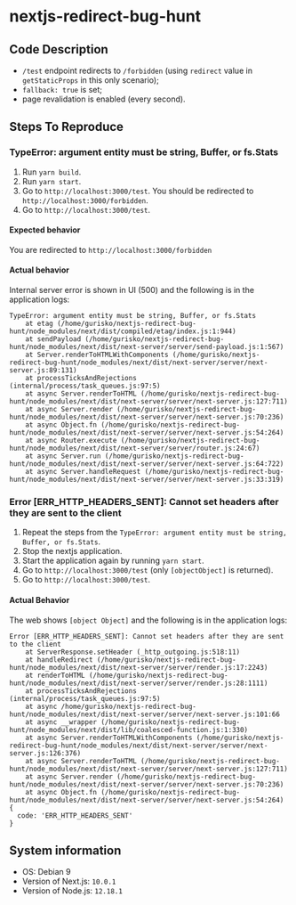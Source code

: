 # nextjs-redirect-bug-hunt

## Code Description

* `/test` endpoint redirects to `/forbidden` (using `redirect` value in `getStaticProps` in this only scenario);
* `fallback: true` is set;
* page revalidation is enabled (every second).

## Steps To Reproduce

### TypeError: argument entity must be string, Buffer, or fs.Stats

1. Run `yarn build`.
2. Run `yarn start`.
3. Go to `http://localhost:3000/test`. You should be redirected to `http://localhost:3000/forbidden`.
4. Go to `http://localhost:3000/test`.

#### Expected behavior

You are redirected to `http://localhost:3000/forbidden`

#### Actual behavior

Internal server error is shown in UI (500) and the following is in the application logs:

```
TypeError: argument entity must be string, Buffer, or fs.Stats
    at etag (/home/gurisko/nextjs-redirect-bug-hunt/node_modules/next/dist/compiled/etag/index.js:1:944)
    at sendPayload (/home/gurisko/nextjs-redirect-bug-hunt/node_modules/next/dist/next-server/server/send-payload.js:1:567)
    at Server.renderToHTMLWithComponents (/home/gurisko/nextjs-redirect-bug-hunt/node_modules/next/dist/next-server/server/next-server.js:89:131)
    at processTicksAndRejections (internal/process/task_queues.js:97:5)
    at async Server.renderToHTML (/home/gurisko/nextjs-redirect-bug-hunt/node_modules/next/dist/next-server/server/next-server.js:127:711)
    at async Server.render (/home/gurisko/nextjs-redirect-bug-hunt/node_modules/next/dist/next-server/server/next-server.js:70:236)
    at async Object.fn (/home/gurisko/nextjs-redirect-bug-hunt/node_modules/next/dist/next-server/server/next-server.js:54:264)
    at async Router.execute (/home/gurisko/nextjs-redirect-bug-hunt/node_modules/next/dist/next-server/server/router.js:24:67)
    at async Server.run (/home/gurisko/nextjs-redirect-bug-hunt/node_modules/next/dist/next-server/server/next-server.js:64:722)
    at async Server.handleRequest (/home/gurisko/nextjs-redirect-bug-hunt/node_modules/next/dist/next-server/server/next-server.js:33:319)
```

### Error [ERR_HTTP_HEADERS_SENT]: Cannot set headers after they are sent to the client

1. Repeat the steps from the `TypeError: argument entity must be string, Buffer, or fs.Stats`.
2. Stop the nextjs application.
3. Start the application again by running `yarn start`.
4. Go to `http://localhost:3000/test` (only `[objectObject]` is returned).
5. Go to `http://localhost:3000/test`.

#### Actual Behavior

The web shows `[object Object]` and the following is in the application logs:
```
Error [ERR_HTTP_HEADERS_SENT]: Cannot set headers after they are sent to the client
    at ServerResponse.setHeader (_http_outgoing.js:518:11)
    at handleRedirect (/home/gurisko/nextjs-redirect-bug-hunt/node_modules/next/dist/next-server/server/render.js:17:2243)
    at renderToHTML (/home/gurisko/nextjs-redirect-bug-hunt/node_modules/next/dist/next-server/server/render.js:28:1111)
    at processTicksAndRejections (internal/process/task_queues.js:97:5)
    at async /home/gurisko/nextjs-redirect-bug-hunt/node_modules/next/dist/next-server/server/next-server.js:101:66
    at async __wrapper (/home/gurisko/nextjs-redirect-bug-hunt/node_modules/next/dist/lib/coalesced-function.js:1:330)
    at async Server.renderToHTMLWithComponents (/home/gurisko/nextjs-redirect-bug-hunt/node_modules/next/dist/next-server/server/next-server.js:126:376)
    at async Server.renderToHTML (/home/gurisko/nextjs-redirect-bug-hunt/node_modules/next/dist/next-server/server/next-server.js:127:711)
    at async Server.render (/home/gurisko/nextjs-redirect-bug-hunt/node_modules/next/dist/next-server/server/next-server.js:70:236)
    at async Object.fn (/home/gurisko/nextjs-redirect-bug-hunt/node_modules/next/dist/next-server/server/next-server.js:54:264) {
  code: 'ERR_HTTP_HEADERS_SENT'
}
```

## System information

* OS: Debian 9
* Version of Next.js: `10.0.1`
* Version of Node.js: `12.18.1`
